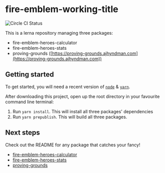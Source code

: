 
# fire-emblem-working-title
![Circle CI Status](https://circleci.com/gh/ajhyndman/fire-emblem-working-title.svg?style=shield&circle-token=:circle-token)

This is a lerna repository managing three packages:

* fire-emblem-heroes-calculator
* fire-emblem-heroes-stats
* proving-grounds ([https://proving-grounds.ajhyndman.com](https://proving-grounds.ajhyndman.com))

## Getting started

To get started, you will need a recent version of [`node`](https://nodejs.org/)
& [`yarn`](https://yarnpkg.com/).

After downloading this project, open up the root directory in your favourite
command line terminal:

1. Run `yarn install`. This will install all three packages' dependencies
1. Run `yarn prepublish`.  This will build all three packages.

## Next steps

Check out the README for any package that catches your fancy!

* [fire-emblem-heroes-calculator](https://github.com/ajhyndman/fire-emblem-working-title/blob/master/packages/fire-emblem-heroes-calculator/)
* [fire-emblem-heroes-stats](https://github.com/ajhyndman/fire-emblem-working-title/blob/master/packages/fire-emblem-heroes-stats/)
* [proving-grounds](https://github.com/ajhyndman/fire-emblem-working-title/blob/master/packages/proving-grounds/)
